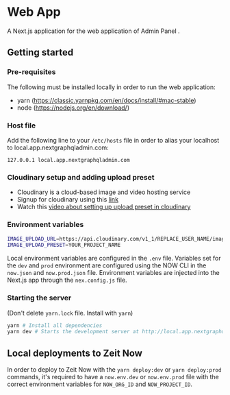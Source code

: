 # Web App

A Next.js application for the web application of Admin Panel .

## Getting started

### Pre-requisites

The following must be installed locally in order to run the web application:

- yarn (https://classic.yarnpkg.com/en/docs/install/#mac-stable)
- node (https://nodejs.org/en/download/)

### Host file

Add the following line to your `/etc/hosts` file in order to alias your localhost to local.app.nextgraphqladmin.com:

```text
127.0.0.1 local.app.nextgraphqladmin.com
```
### Cloudinary setup and adding upload preset

- Cloudinary is a cloud-based image and video hosting service
- Signup for cloudinary using this [link](https://cloudinary.com/signup)
- Watch this [video about setting up upload preset in cloudinary](https://vimeo.com/454599719)


### Environment variables

```bash
IMAGE_UPLOAD_URL=https://api.cloudinary.com/v1_1/REPLACE_USER_NAME/image/upload
IMAGE_UPLOAD_PRESET=YOUR_PROJECT_NAME
```

Local environment variables are configured in the `.env` file. Variables set for the `dev` and `prod` environment are configured using the NOW CLI in the `now.json` and `now.prod.json` file. Environment variables are injected into the Next.js app through the `nex.config.js` file.

### Starting the server
(Don't delete `yarn.lock` file. Install with `yarn`)
```bash
yarn # Install all dependencies
yarn dev # Starts the development server at http://local.app.nextgraphqladmin.com:3000
```

## Local deployments to Zeit Now

In order to deploy to Zeit Now with the `yarn deploy:dev` or `yarn deploy:prod` commands, it's required to have a `now.env.dev` or `now.env.prod` file with the correct environment variables for `NOW_ORG_ID` and `NOW_PROJECT_ID`.
